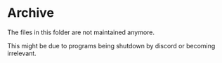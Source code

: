 # Archive

The files in this folder are not maintained anymore.

This might be due to programs being shutdown by discord or becoming irrelevant.
